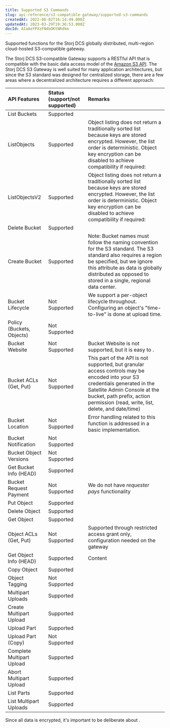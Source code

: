 ```yaml
---
title: Supported S3 Commands
slug: api-reference/s3-compatible-gateway/supported-s3-commands
createdAt: 2022-08-02T16:14:49.000Z
updatedAt: 2023-03-29T19:36:53.000Z
docId: AIaAeYPXzFN4bOKtNRdkm
---
```


Supported functions for the Storj DCS globally distributed, multi-region  cloud-hosted S3-compatible gateway.

The Storj DCS S3-compatible Gateway supports a RESTful API that is compatible with the basic data access model of the [Amazon S3 API](http://docs.aws.amazon.com/AmazonS3/latest/API/APIRest.html).‌ The Storj DCS S3 Gateway is well suited for many application architectures, but since the S3 standard was designed for centralized storage, there are a few areas where a decentralized architecture requires a different approach:

| API Features              | **Status (support/not supported)** | **Remarks**                                                                                                                                                                                                                                          |
| :------------------------ | :--------------------------------- | :--------------------------------------------------------------------------------------------------------------------------------------------------------------------------------------------------------------------------------------------------- |
| List Buckets              | Supported                          |                                                                                                                                                                                                                                                      |
| ListObjects               | Supported                          | Object listing does not return a traditionally sorted list because keys are stored encrypted. However, the list order is deterministic. Object key encryption can be disabled to achieve compatibility if required: [](docId\:sSBwV86liLJ--jeWCN1DB) |
| ListObjectsV2             | Supported                          | Object listing does not return a traditionally sorted list because keys are stored encrypted. However, the list order is deterministic. Object key encryption can be disabled to achieve compatibility if required: [](docId\:sSBwV86liLJ--jeWCN1DB) |
| Delete Bucket             | Supported                          | ​                                                                                                                                                                                                                                                    |
| Create Bucket             | Supported                          | ​Note: Bucket names must follow the naming convention for the S3 standard. The S3 standard also requires a region be specified, but we ignore this attribute as data is globally distributed as opposed to stored in a single, regional data center. |
| Bucket Lifecycle          | Not Supported                      | ​We support a per-object lifecycle throughout. Configuring an object's "time-to-live" is done at upload time.                                                                                                                                        |
| Policy (Buckets, Objects) | Not Supported                      | ​                                                                                                                                                                                                                                                    |
| Bucket Website            | Not Supported                      | Bucket Website is not supported, but it is easy to .                                                                                                                                                                                                 |
| Bucket ACLs (Get, Put)    | Not Supported                      | This part of the API is not supported, but granular access controls may be encoded into your S3 credentials generated in the Satellite Admin Console at the bucket, path prefix, action permission (read, write, list, delete, and date/time)        |
| Bucket Location           | Not Supported                      | ​Error handling related to this function is addressed in a basic implementation.                                                                                                                                                                     |
| Bucket Notification       | Not Supported                      | ​                                                                                                                                                                                                                                                    |
| Bucket Object Versions    | Not Supported                      | ​                                                                                                                                                                                                                                                    |
| Get Bucket Info (HEAD)    | Supported                          | ​                                                                                                                                                                                                                                                    |
| Bucket Request Payment    | Not Supported                      | ​We do not have *requester pays* functionality                                                                                                                                                                                                       |
| Put Object                | Supported                          |                                                                                                                                                                                                                                                      |
| Delete Object             | Supported                          | ​                                                                                                                                                                                                                                                    |
| Get Object                | Supported                          | ​                                                                                                                                                                                                                                                    |
| Object ACLs (Get, Put)    | Not Supported                      | Supported through restricted access grant only, configuration needed on the gateway                                                                                                                                                                  |
| Get Object Info (HEAD)    | Supported                          | ​Content                                                                                                                                                                                                                                             |
| Copy Object               | Supported                          |                                                                                                                                                                                                                                                      |
| Object Tagging            | Not Supported                      |                                                                                                                                                                                                                                                      |
| Multipart Uploads         | Supported                          |                                                                                                                                                                                                                                                      |
| Create Multipart Upload   | Supported                          |                                                                                                                                                                                                                                                      |
| Upload Part               | Supported                          |                                                                                                                                                                                                                                                      |
| Upload Part (Copy)        | Not Supported                      |                                                                                                                                                                                                                                                      |
| Complete Multipart Upload | Supported                          |                                                                                                                                                                                                                                                      |
| Abort Multipart Upload    | Supported                          |                                                                                                                                                                                                                                                      |
| List Parts                | Supported                          |                                                                                                                                                                                                                                                      |
| List Multipart Uploads    | Supported                          |                                                                                                                                                                                                                                                      |

Since all data is encrypted, it's important to be deliberate about [](docId\:DUfoyppOZA756jGFgj9qw).

